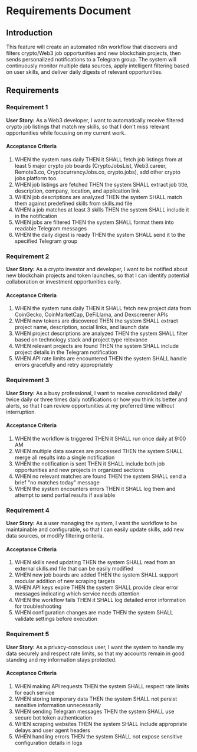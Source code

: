 # Requirements Document

## Introduction

This feature will create an automated n8n workflow that discovers and filters crypto/Web3 job opportunities and new blockchain projects, then sends personalized notifications to a Telegram group. The system will continuously monitor multiple data sources, apply intelligent filtering based on user skills, and deliver daily digests of relevant opportunities.

## Requirements

### Requirement 1

**User Story:** As a Web3 developer, I want to automatically receive filtered crypto job listings that match my skills, so that I don't miss relevant opportunities while focusing on my current work.

#### Acceptance Criteria

1. WHEN the system runs daily THEN it SHALL fetch job listings from at least 5 major crypto job boards (CryptoJobsList, Web3.career, Remote3.co, CryptocurrencyJobs.co, crypto.jobs), add other crypto jobs platform too.
2. WHEN job listings are fetched THEN the system SHALL extract job title, description, company, location, and application link
3. WHEN job descriptions are analyzed THEN the system SHALL match them against predefined skills from skills.md file
4. WHEN a job matches at least 3 skills THEN the system SHALL include it in the notification
5. WHEN jobs are filtered THEN the system SHALL format them into readable Telegram messages
6. WHEN the daily digest is ready THEN the system SHALL send it to the specified Telegram group

### Requirement 2

**User Story:** As a crypto investor and developer, I want to be notified about new blockchain projects and token launches, so that I can identify potential collaboration or investment opportunities early.

#### Acceptance Criteria

1. WHEN the system runs daily THEN it SHALL fetch new project data from CoinGecko, CoinMarketCap, DeFiLlama, and Dexscreener APIs
2. WHEN new tokens are discovered THEN the system SHALL extract project name, description, social links, and launch date
3. WHEN project descriptions are analyzed THEN the system SHALL filter based on technology stack and project type relevance
4. WHEN relevant projects are found THEN the system SHALL include project details in the Telegram notification
5. WHEN API rate limits are encountered THEN the system SHALL handle errors gracefully and retry appropriately

### Requirement 3

**User Story:** As a busy professional, I want to receive consolidated daily/ twice daily or three times daily notifications or how you think its better and alerts, so that I can review opportunities at my preferred time without interruption.

#### Acceptance Criteria

1. WHEN the workflow is triggered THEN it SHALL run once daily at 9:00 AM
2. WHEN multiple data sources are processed THEN the system SHALL merge all results into a single notification
3. WHEN the notification is sent THEN it SHALL include both job opportunities and new projects in organized sections
4. WHEN no relevant matches are found THEN the system SHALL send a brief "no matches today" message
5. WHEN the system encounters errors THEN it SHALL log them and attempt to send partial results if available

### Requirement 4

**User Story:** As a user managing the system, I want the workflow to be maintainable and configurable, so that I can easily update skills, add new data sources, or modify filtering criteria.

#### Acceptance Criteria

1. WHEN skills need updating THEN the system SHALL read from an external skills.md file that can be easily modified
2. WHEN new job boards are added THEN the system SHALL support modular addition of new scraping targets
3. WHEN API keys expire THEN the system SHALL provide clear error messages indicating which service needs attention
4. WHEN the workflow fails THEN it SHALL log detailed error information for troubleshooting
5. WHEN configuration changes are made THEN the system SHALL validate settings before execution

### Requirement 5

**User Story:** As a privacy-conscious user, I want the system to handle my data securely and respect rate limits, so that my accounts remain in good standing and my information stays protected.

#### Acceptance Criteria

1. WHEN making API requests THEN the system SHALL respect rate limits for each service
2. WHEN storing temporary data THEN the system SHALL not persist sensitive information unnecessarily
3. WHEN sending Telegram messages THEN the system SHALL use secure bot token authentication
4. WHEN scraping websites THEN the system SHALL include appropriate delays and user agent headers
5. WHEN handling errors THEN the system SHALL not expose sensitive configuration details in logs